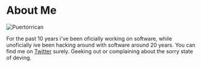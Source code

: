 # About Me

![Puertorrican](https://upload.wikimedia.org/wikipedia/commons/e/e2/Nuvola_Puerto_Rican_flag.svg)

For the past 10 years i've been oficially working on software, while unoficially ive been hacking around with software around 20 years. You can find me on [Twitter](www.twitter.com/jaxelr) surely. Geeking out or complaining about the sorry state of deving.